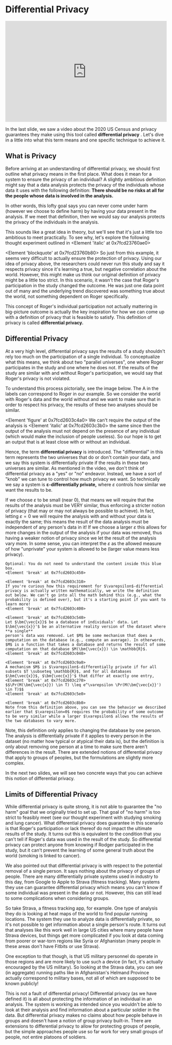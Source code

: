 # Differential Privacy

<div style="position: relative; padding-bottom: 62.5%; height: 0;">
    <iframe src="https://www.loom.com/share/e3d9e4b466904c319bb0b0aea05eb821?sharedAppSource=personal_library" frameborder="0" webkitallowfullscreen mozallowfullscreen allowfullscreen style="position: absolute; top: 0; left: 0; width: 100%; height: 100%;"></iframe>
</div>

In the last slide, we saw a video about the 2020 US Census and privacy guarantees they make using this tool called
**differential privacy**
. Let's dive in a little into what this term means and one specific technique to achieve it.

## What is Privacy

Before arriving at an understanding of differential privacy, we should first outline what privacy means in the first place. What does it mean for a system to ensure the privacy of an individual? A slightly ambitious definition might say that a data analysis protects the privacy of the individuals whose data it uses with the following definition:
**There should be no risks at all for the people whose data is involved in the analysis.**


In other words, this lofty goal says you can never come under harm (however we choose to define harm) by having your data present in the analysis. If we meet that definition, then we would say our analysis protects the privacy of the individuals in the analysis.

This sounds like a great idea in theory, but we'll see that it's just a little too ambitious to meet practically. To see why, let's explore the following thought experiment outlined in
<Element 'italic' at 0x7fcd23760ae0>


<Element 'blockquote' at 0x7fcd23760b80>
So just from this example, it seems very difficult to actually ensure the protection of privacy. Using our idea of privacy above, the researchers could never run this study and say it respects privacy since it's learning a true, but negative correlation about the world. However, this might make us think our original definition of privacy might be a little too strict. In this scenario, it wasn't the case that Roger's participation in the study changed the outcome. He was just one data point out of many and the underlying trend discovered was something true about the world, not something dependent on Roger specifically.

This concept of Roger's individual participation not actually mattering in big-picture outcome is actually the key inspiration for how we can come up with a definition of privacy that is feasible to satisfy. This definition of privacy is called
**differential privacy.**


## Differential Privacy

At a very high level, differential privacy says the results of a study shouldn't rely too much on the participation of a single individual. To conceptualize what this means, we think about two "parallel universes", one where Roger participates in the study and one where he does not. If the results of the study are similar with and without Roger's participation, we would say that Roger's privacy is not violated.

To understand this process pictorially, see the image below. The A in the labels can correspond to Roger in our example. So we consider the world with Roger's data and the world without and we want to make sure that in order to respect his privacy, the results of these two analyses should be similar.

<Element 'figure' at 0x7fcd2603c4a0>
We can't require the output of the analysis is
<Element 'italic' at 0x7fcd2603c3b0>
the same since then the output of the analysis must not depend on the presence of any individual (which would make the inclusion of people useless). So our hope is to get an output that is at least close with or without an individual.

Hence, the term
**differential privacy**
is introduced. The "differential" in this term represents the two universes that do or don't contain your data, and we say this system is differentially private if the results in these two universes are similar. As mentioned in the video, we don't think of differential privacy as a "yes" or "no" endeavor. Instead, we have a sort of "knob" we can tune to control how much privacy we want. So technically we say a system is
**$\bm{\varepsilon}$-differentially private,**
where $\varepsilon$ controls how similar we want the results to be.

If we choose $\varepsilon$ to be small (near 0), that means we will require that the results of the analysis must be VERY similar, thus enforcing a stricter notion of privacy (that may or may not always be possible to achieve). In fact, letting $\varepsilon = 0$ we will require the analysis with and without your data is exactly the same; this means the result of the data analysis must be independent of any person's data in it! If we choose a larger $\varepsilon$ this allows for more changes in the output of the analysis if your data was removed, thus having a weaker notion of privacy since we let the result of the analysis vary more. In some sense, you can interpret the $\varepsilon$ as the allowed measure of how "unprivate" your system is allowed to be (larger value means less privacy).

```{info}
Optional: You do not need to understand the content inside this blue box.
<Element 'break' at 0x7fcd2603c450>

<Element 'break' at 0x7fcd2603c310>
If you're curious how this requirement for $\varepsilon$-differential privacy is actually written mathematically, we write the definition out below. We can't go into all the math behind this (e.g., what the probability is defined over), but it's a starting point if you want to learn more!
<Element 'break' at 0x7fcd2603c400>

<Element 'break' at 0x7fcd2603c540>
Let $\bm{\vec{x}}$ be a database of individuals' data. Let $\bm{\vec{x}}'$ be an alternative reality version of the dataset where
**a single**
person's data was removed. Let $M$ be some mechanism that does a computation on the database (e.g., compute an average). In otherwords, $M$ is a function that takes a database and returns the result of some computation on that database $M(\bm{\vec{x}}) \in \mathbb{R}$.
<Element 'break' at 0x7fcd2603c040>

<Element 'break' at 0x7fcd2603c9a0>
A mechanism $M$ is $\varepsilon$-differentially private if for all subsets $T \subseteq \mathbb{R}$, and for all databases $\bm{\vec{x}}$, $\bm{\vec{x}}'$ that differ at exactly one entry,
<Element 'break' at 0x7fcd2603c270>
$$\Pr(M(\bm{\vec{x}}) \in T) \leq e^\varepsilon \Pr(M(\bm{\vec{x}}') \in T)$$
<Element 'break' at 0x7fcd2603c5e0>

<Element 'break' at 0x7fcd2603c8b0>
Note from this definition above, you can see the behavior we described earlier that $\varepsilon=0$ requires the probability of some outcome to be very similar while a larger $\varepsilon$ allows the results of the two databases to vary more.

```

Note, this definition only applies to changing the database by one person. The analysis is differentially private if it applies to every person in the dataset (no matter how typical or atypical their data is), but the definition is only about removing one person at a time to make sure there aren't differences in the result. There are extended notions of differential privacy that apply to groups of peoples, but the formulations are slightly more complex.

In the next two slides, we will see two concrete ways that you can achieve this notion of differential privacy.

## Limits of Differential Privacy

While differential privacy is quite strong, it is not able to guarantee the "no harm" goal that we originally tried to set up. That goal of "no harm" is too strict to feasibly meet (see our thought experiment with studying smoking and lung cancer). What differential privacy does guarantee in this scenario is that Roger's participation or lack thereof do not impact the ultimate results of the study. It turns out this is equivalent to the condition that you can't tell if Roger's data was used in the result of the study. So differential privacy can protect anyone from knowing if Rodger participated in the study, but it can't prevent the learning of some general truth about the world (smoking is linked to cancer).

We also pointed out that differential privacy is with respect to the potential removal of a single person. It says nothing about the privacy of groups of people. There are many differentially private systems used in industry to this day, from Google to Apple to Strava (fitness tracking). Many systems they use can guarantee differential privacy which means you can't know if some individual was present in the data or not. However, this can still lead to some complications when considering groups.

So take Strava, a fitness tracking app, for example. One type of analysis they do is looking at heat maps of the world to find popular running locations. The system they use to analyze data is differentially private, so it's not possible to get information about a single person's route. It turns out that analyses like this work well in large US cities where many people have Strava devices, but things get more complicated if you look at data coming from poorer or war-torn regions like Syria or Afghanistan (many people in these areas don't have Fitbits or use Strava).

One exception to that though, is that US military personnel do operate in those regions and are more likely to use such a device (in fact, it's actually encouraged by the US military). So looking at the Strava data, you can see (in aggregate) running paths like in Afghanistan's Helmand Province actually correspond to military bases, not all of which are supposed to be known publicly!

This is not a fault of differential privacy! Differential privacy (as we have defined it) is all about protecting the information of an individual in an analysis. The system is working as intended since you wouldn't be able to look at their analysis and find information about a particular soldier in the data. But differential privacy makes no claims about how people behave in groups and doesn't have a notion of group privacy built-in. There are extensions to differential privacy to allow for protecting groups of people, but the simple approaches people use so far work for very small groups of people, not entire platoons of soldiers.

